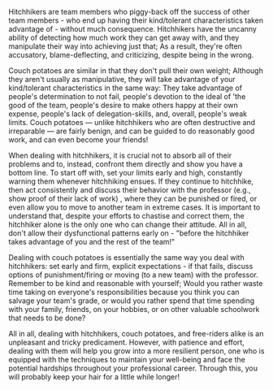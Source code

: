Hitchhikers are team members who piggy-back off the success of other team members - who end up having their kind/tolerant characteristics taken advantage of - without much consequence. Hitchhikers have the uncanny ability of detecting how much work they can get away with, and they manipulate their way into achieving just that; As a result, they're often accusatory, blame-deflecting, and criticizing, despite being in the wrong.

Couch potatoes are similar in that they don't pull their own weight; Although they aren't usually as manipulative, they will take advantage of your kind/tolerant characteristics in the same way: They take advantage of people's determination to not fail, people's devotion to the ideal of 'the good of the team, people's desire to make others happy at their own expense, people's lack of delegation-skills, and, overall, people's weak limits. Couch potatoes — unlike hitchhikers who are often destructive and irreparable — are fairly benign, and can be guided to do reasonably good work, and can even become your friends!

When dealing with hitchhikers, it is crucial not to absorb all of their problems and to, instead, confront them directly and show you have a bottom line. To start off with, set your limits early and high, constantly warning them whenever hitchhiking ensues. If they continue to hitchhike, then act consistently and discuss their behavior with the professor  (e.g., show proof of their lack of work) , where they can be punished or fired, or even allow you to move to another team in extreme cases. It is important to understand that, despite your efforts to chastise and correct them, the hitchhiker alone is the only one who can change their attitude. All in all, don't allow their dysfunctional patterns early on - "before the hitchhiker takes advantage of you and the rest of the team!"

Dealing with couch potatoes is essentially the same way you deal with hitchhikers: set early and firm, explicit expectations - if that fails, discuss options of punishment/firing or moving (to a new team) with the professor. Remember to be kind and reasonable with yourself; Would you rather waste time taking on everyone's responsibilities because you think you can salvage your team's grade, or would you rather spend that time spending with your family, friends, on your hobbies, or on other valuable schoolwork that needs to be done?

All in all, dealing with hitchhikers, couch potatoes, and free-riders alike is an unpleasant and tricky predicament. However, with patience and effort, dealing with them will help you grow into a more resilient person, one who is equipped with the techniques to maintain your well-being and face the potential hardships throughout your professional career. Through this, you will probably keep your hair for a little while longer!
